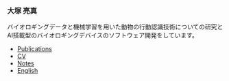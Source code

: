 ### 大塚 亮真

バイオロギングデータと機械学習を用いた動物の行動認識技術についての研究とAI搭載型のバイオロギングデバイスのソフトウェア開発をしています。

- [Publications](https://scholar.google.co.jp/citations?user=TzrgGqEAAAAJ&hl=ja)
- [CV](docs/cv/cv_en_jp.pdf)
- [Notes](pages/notes/notes.md)
- [English](index.md)

<!-- <be>
<br> 
   -->
<!-- [<img src="/images/icons/github.png" width="30">](https://github.com/ryoma-otsuka)&nbsp;&nbsp; [<img src="/images/icons/google_scholar.png" width="30">](https://scholar.google.co.jp/citations?user=TzrgGqEAAAAJ&hl=ja)&nbsp;&nbsp; [<img src="/images/icons/orcid.png" width="30">](https://orcid.org/0000-0002-5147-1916)&nbsp;&nbsp; [<img src="/images/icons/researchgate.png" width="30">](https://www.researchgate.net/profile/Ryoma-Otsuka-2)&nbsp;&nbsp; [<img src="/images/icons/research_map.png" width="90">](https://researchmap.jp/ryoma_otsuka)&nbsp;&nbsp; -->

